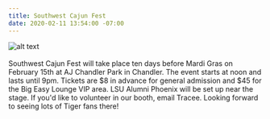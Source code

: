 ```yaml
---
title: Southwest Cajun Fest
date: 2020-02-11 13:54:00 -07:00
---
```


![alt text](https://lsu-phoenix-alumni.github.io/assets/img/SWCajunFest.jpg)  
<br>
Southwest Cajun Fest will take place ten days before Mardi Gras on February 15th at AJ Chandler Park in Chandler. The event starts at noon and lasts until 9pm. Tickets are $8 in advance for general admission and $45 for the Big Easy Lounge VIP area. LSU Alumni Phoenix will be set up near the stage. If you'd like to volunteer in our booth, email Tracee. Looking forward to seeing lots of Tiger fans there! 
